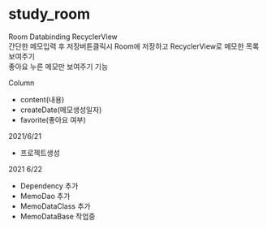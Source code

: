 # study_room
Room  Databinding  RecyclerView     
간단한 메모입력 후 저장버튼클릭시 Room에 저장하고 RecyclerView로 메모한 목록 보여주기    
좋아요 누른 메모만 보여주기 기능   

Column
 - content(내용)
 - createDate(메모생성일자)
 - favorite(좋아요 여부)


2021/6/21 
 - 프로젝트생성  

2021 6/22
 - Dependency 추가
 - MemoDao 추가
 - MemoDataClass 추가
 - MemoDataBase 작업중
  
